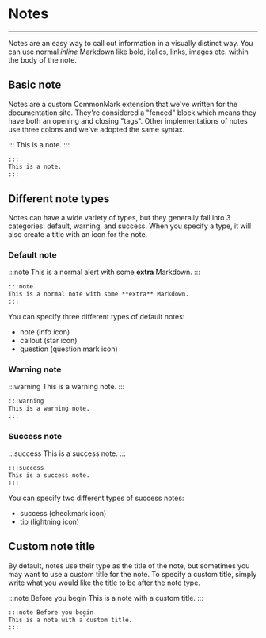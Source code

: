 # Notes

---

Notes are an easy way to call out information in a visually distinct way. You can use normal *inline* Markdown like bold, italics, links, images etc. within the body of the note.

## Basic note

Notes are a custom CommonMark extension that we've written for the documentation site. They're considered a "fenced" block which means they have both an opening and closing "tags". Other implementations of notes use three colons and we've adopted the same syntax.

:::
This is a note.
:::

```markdown
:::
This is a note.
:::
```

## Different note types

Notes can have a wide variety of types, but they generally fall into 3 categories: default, warning, and success. When you specify a type, it will also create a title with an icon for the note.

### Default note

:::note
This is a normal alert with some **extra** Markdown.
:::

```markdown
:::note
This is a normal note with some **extra** Markdown.
:::
```

You can specify three different types of default notes:

- note (info icon)
- callout (star icon)
- question (question mark icon)

### Warning note

:::warning
This is a warning note.
:::

```markdown
:::warning
This is a warning note.
:::
```

### Success note

:::success
This is a success note.
:::

```markdown
:::success
This is a success note.
:::
```

You can specify two different types of success notes:

- success (checkmark icon)
- tip (lightning icon)

## Custom note title

By default, notes use their type as the title of the note, but sometimes you may want to use a custom title for the note. To specify a custom title, simply write what you would like the title to be after the note type.

:::note Before you begin
This is a note with a custom title.
:::

```markdown
:::note Before you begin
This is a note with a custom title.
:::
```
